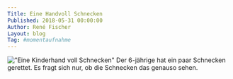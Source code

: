 ```yaml
---
Title: Eine Handvoll Schnecken
Published: 2018-05-31 00:00:00
Author: René Fischer
Layout: blog
Tag: #momentaufnahme
---
```

!["Eine Kinderhand voll Schnecken"](2018-05-31-16-12-46.jpg)
Der 6-jährige hat ein paar Schnecken gerettet. Es fragt sich nur, ob die Schnecken das genauso sehen.
